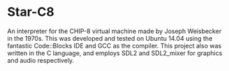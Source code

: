 <h1>Star-C8</h1>
An interpreter for the CHIP-8 virtual machine made by Joseph Weisbecker in the 1970s. This was developed and tested on Ubuntu 14.04 using the fantastic Code::Blocks IDE and GCC as the compiler. This project also was written in the C language, and employs SDL2 and SDL2_mixer for graphics and audio respectively.
